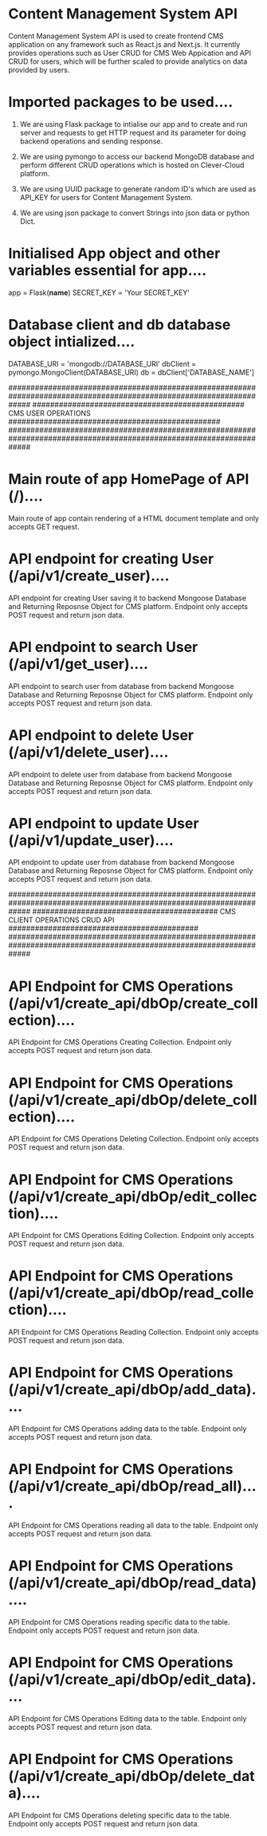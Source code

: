 # Content Management System API
Content Management System API is used to create frontend CMS application on any framework such as React.js and Next.js.
It currently provides operations such as User CRUD for CMS Web Appication and API CRUD for users, which will be further scaled 
to provide analytics on data provided by users.


# Imported packages to be used....

1) We are using Flask package to intialise our app and to create and run server and requests to get HTTP request and its parameter for doing backend operations and sending response.

2) We are using pymongo to access our backend MongoDB database and perform different CRUD operations which is hosted on
Clever-Cloud platform.

3) We are using UUID package to generate random ID's which are used as API_KEY for users for Content Management System.

4) We are using json package to convert Strings into json data or python Dict.


# Initialised App object and other variables essential for app....
app = Flask(__name__)
SECRET_KEY = 'Your SECRET_KEY'


# Database client and db database object intialized....
DATABASE_URI = 'mongodb://DATABASE_URI'
dbClient = pymongo.MongoClient(DATABASE_URI)
db = dbClient['DATABASE_NAME']


#####################################################################################################################
################################################ CMS USER OPERATIONS ################################################
#####################################################################################################################


# Main route of app HomePage of API (/)....
Main route of app contain rendering of a HTML document template and only accepts GET request.

# API endpoint for creating User (/api/v1/create_user)....
API endpoint for creating User saving it to backend Mongoose Database and Returning Reposnse Object for CMS platform.
Endpoint only accepts POST request and return json data.

# API endpoint to search User (/api/v1/get_user)....
API endpoint to search user from database from backend Mongoose Database and Returning Reposnse Object for CMS platform.
Endpoint only accepts POST request and return json data.

# API endpoint to delete User (/api/v1/delete_user)....
API endpoint to delete user from database from backend Mongoose Database and Returning Reposnse Object for CMS platform.
Endpoint only accepts POST request and return json data.

# API endpoint to update User (/api/v1/update_user)....
API endpoint to update user from database from backend Mongoose Database and Returning Reposnse Object for CMS platform.
Endpoint only accepts POST request and return json data.


#####################################################################################################################
########################################## CMS CLIENT OPERATIONS CRUD API ###########################################
#####################################################################################################################


# API Endpoint for CMS Operations (/api/v1/create_api/dbOp/create_collection)....
API Endpoint for CMS Operations Creating Collection.
Endpoint only accepts POST request and return json data.

# API Endpoint for CMS Operations (/api/v1/create_api/dbOp/delete_collection)....
API Endpoint for CMS Operations Deleting Collection.
Endpoint only accepts POST request and return json data.

# API Endpoint for CMS Operations (/api/v1/create_api/dbOp/edit_collection)....
API Endpoint for CMS Operations Editing Collection.
Endpoint only accepts POST request and return json data.

# API Endpoint for CMS Operations (/api/v1/create_api/dbOp/read_collection)....
API Endpoint for CMS Operations Reading Collection.
Endpoint only accepts POST request and return json data.

# API Endpoint for CMS Operations (/api/v1/create_api/dbOp/add_data)....
API Endpoint for CMS Operations adding data to the table.
Endpoint only accepts POST request and return json data.

# API Endpoint for CMS Operations (/api/v1/create_api/dbOp/read_all)....
API Endpoint for CMS Operations reading all data to the table.
Endpoint only accepts POST request and return json data.

# API Endpoint for CMS Operations (/api/v1/create_api/dbOp/read_data)....
API Endpoint for CMS Operations reading specific data to the table.
Endpoint only accepts POST request and return json data.

# API Endpoint for CMS Operations (/api/v1/create_api/dbOp/edit_data)....
API Endpoint for CMS Operations Editing data to the table.
Endpoint only accepts POST request and return json data.

# API Endpoint for CMS Operations (/api/v1/create_api/dbOp/delete_data)....
API Endpoint for CMS Operations deleting specific data to the table.
Endpoint only accepts POST request and return json data.